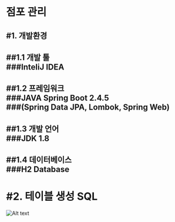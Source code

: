 점포 관리 
==========
#1. 개발환경
--------------
##1.1 개발 툴    
###InteliJ IDEA 
---------------
##1.2 프레임워크     
###JAVA Spring Boot 2.4.5     
###(Spring Data JPA, Lombok, Spring Web)
---------------
##1.3 개발 언어     
###JDK 1.8
---------------
##1.4 데이터베이스     
###H2 Database
---------------
#2. 테이블 생성 SQL     
===================
![Alt text](https://imgdb.in/iDGn.png)
